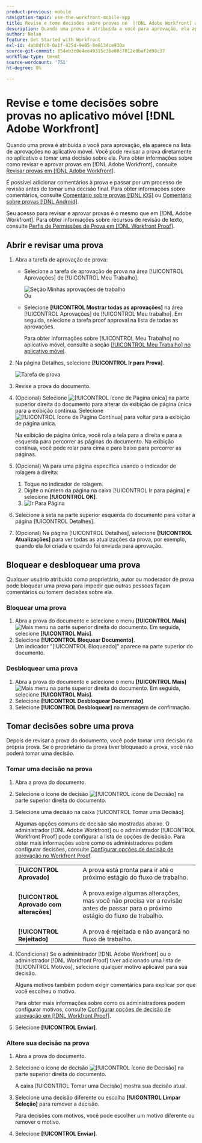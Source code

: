 ```yaml
---
product-previous: mobile
navigation-topic: use-the-workfront-mobile-app
title: Revise e tome decisões sobre provas no  [!DNL Adobe Workfront] aplicativo móvel
description: Quando uma prova é atribuída a você para aprovação, ela aparece na lista de aprovações no aplicativo móvel. Você pode revisar a prova diretamente no aplicativo e tomar uma decisão sobre ela.
author: Nolan
feature: Get Started with Workfront
exl-id: 4ab8dfd0-0a1f-425d-9e05-8e8134ce930a
source-git-commit: 854eb3c0e4ee49315c36e00c7012e0baf2d98c37
workflow-type: tm+mt
source-wordcount: '751'
ht-degree: 0%

---
```


# Revise e tome decisões sobre provas no aplicativo móvel [!DNL Adobe Workfront]

Quando uma prova é atribuída a você para aprovação, ela aparece na lista de aprovações no aplicativo móvel. Você pode revisar a prova diretamente no aplicativo e tomar uma decisão sobre ela. Para obter informações sobre como revisar e aprovar provas em [!DNL Adobe Workfront], consulte [Revisar provas em [!DNL Adobe Workfront]](../../../review-and-approve-work/proofing/reviewing-proofs-within-workfront/review-proofs-in-wf.md).

É possível adicionar comentários à prova e passar por um processo de revisão antes de tomar uma decisão final. Para obter informações sobre comentários, consulte [Comentário sobre provas [!DNL iOS]](../../../workfront-basics/mobile-apps/using-the-workfront-mobile-app/comment-on-proofs-ios.md) ou [Comentário sobre provas [!DNL Android]](../../../workfront-basics/mobile-apps/using-the-workfront-mobile-app/comment-on-proofs-android.md).

Seu acesso para revisar e aprovar provas é o mesmo que em [!DNL Adobe Workfront]. Para obter informações sobre recursos de revisão de texto, consulte [Perfis de Permissões de Prova em [!DNL Workfront Proof]](../../../workfront-proof/wp-acct-admin/account-settings/proof-perm-profiles-in-wp.md).

## Abrir e revisar uma prova

1. Abra a tarefa de aprovação de prova:

   * Selecione a tarefa de aprovação de prova na área [!UICONTROL Aprovações] de [!UICONTROL Meu Trabalho].

     ![Seção Minhas aprovações de trabalho](assets/mobile-mywork-approvals-338x482.png)\
      Ou

   * Selecione **[!UICONTROL Mostrar todas as aprovações]** na área [!UICONTROL Aprovações] de [!UICONTROL Meu trabalho]. Em seguida, selecione a tarefa proof approval na lista de todas as aprovações.

     Para obter informações sobre [!UICONTROL Meu Trabalho] no aplicativo móvel, consulte a seção [[!UICONTROL Meu Trabalho] no aplicativo móvel](../../../workfront-basics/mobile-apps/using-the-workfront-mobile-app/my-work-section-mobile.md).

1. Na página Detalhes, selecione **[!UICONTROL Ir para Prova]**.

   ![Tarefa de prova](assets/mobile-prooftask1-338x516.png)

1. Revise a prova do documento.
1. (Opcional) Selecione ![[!UICONTROL ícone de Página única]](assets/mobile-proofpagingicon1-25x36.png) na parte superior direita do documento para alterar da exibição de página única para a exibição contínua. Selecione ![[!UICONTROL Ícone de Página Contínua]](assets/mobile-proofpagingicon2-25x25.png) para voltar para a exibição de página única.

   Na exibição de página única, você rola a tela para a direita e para a esquerda para percorrer as páginas do documento. Na exibição contínua, você pode rolar para cima e para baixo para percorrer as páginas.

1. (Opcional) Vá para uma página específica usando o indicador de rolagem à direita:

   1. Toque no indicador de rolagem.
   1. Digite o número da página na caixa [!UICONTROL Ir para página] e selecione **[!UICONTROL OK]**.
   1. ![Ir Para Página](assets/mobile-gotopage-350x224.png)

1. Selecione a seta na parte superior esquerda do documento para voltar à página [!UICONTROL Detalhes].
1. (Opcional) Na página [!UICONTROL Detalhes], selecione **[!UICONTROL Atualizações]** para ver todas as atualizações da prova, por exemplo, quando ela foi criada e quando foi enviada para aprovação.

## Bloquear e desbloquear uma prova

Qualquer usuário atribuído como proprietário, autor ou moderador de prova pode bloquear uma prova para impedir que outras pessoas façam comentários ou tomem decisões sobre ela.

### Bloquear uma prova

1. Abra a prova do documento e selecione o menu **[!UICONTROL Mais]** ![Mais menu](assets/mobile-verticalmoremenu-20x33.png) na parte superior direita do documento. Em seguida, selecione **[!UICONTROL Mais]**.
1. Selecione **[!UICONTROL Bloquear Documento]**.\
   Um indicador &quot;[!UICONTROL Bloqueado]&quot; aparece na parte superior do documento.

### Desbloquear uma prova

1. Abra a prova do documento e selecione o menu **[!UICONTROL Mais]** ![Mais menu](assets/mobile-verticalmoremenu-20x33.png) na parte superior direita do documento. Em seguida, selecione **[!UICONTROL Mais]**.
1. Selecione **[!UICONTROL Desbloquear Documento]**.
1. Selecione **[!UICONTROL Desbloquear]** na mensagem de confirmação.

## Tomar decisões sobre uma prova

Depois de revisar a prova do documento, você pode tomar uma decisão na própria prova. Se o proprietário da prova tiver bloqueado a prova, você não poderá tomar uma decisão.

### Tomar uma decisão na prova

1. Abra a prova do documento.
1. Selecione o ícone de decisão ![[!UICONTROL ícone de Decisão]](assets/mobile-proofcheckmarkdecisionicon-30x30.png) na parte superior direita do documento.
1. Selecione uma decisão na caixa [!UICONTROL Tomar uma Decisão].

   Algumas opções comuns de decisão são mostradas abaixo. O administrador [!DNL Adobe Workfront] ou o administrador [!UICONTROL Workfront Proof] pode configurar a lista de opções de decisão. Para obter mais informações sobre como os administradores podem configurar decisões, consulte [Configurar opções de decisão de aprovação no Workfront Proof](../../../workfront-proof/wp-acct-admin/account-settings/configure-approval-decision-in-wp.md).

   <table style="table-layout:auto"> 
    <col> 
    <col> 
    <tbody> 
     <tr> 
      <td role="rowheader"><strong>[!UICONTROL Aprovado]</strong></td> 
      <td>A prova está pronta para ir até o próximo estágio do fluxo de trabalho.</td> 
     </tr> 
     <tr> 
      <td role="rowheader"><strong>[!UICONTROL Aprovado com alterações]</strong></td> 
      <td> <p>A prova exige algumas alterações, mas você não precisa ver a revisão antes de passar para o próximo estágio do fluxo de trabalho.</p> </td> 
     </tr> 
     <tr> 
      <td role="rowheader"><strong>[!UICONTROL Rejeitado]</strong></td> 
      <td>A prova é rejeitada e não avançará no fluxo de trabalho.</td> 
     </tr> 
    </tbody> 
   </table>

1. (Condicional) Se o administrador [!DNL Adobe Workfront] ou o administrador [!DNL Workfront Proof] tiver adicionado uma lista de [!UICONTROL Motivos], selecione qualquer motivo aplicável para sua decisão.

   Alguns motivos também podem exigir comentários para explicar por que você escolheu o motivo.

   Para obter mais informações sobre como os administradores podem configurar motivos, consulte [Configurar opções de decisão de aprovação em [!DNL Workfront Proof]](../../../workfront-proof/wp-acct-admin/account-settings/configure-approval-decision-in-wp.md).

1. Selecione **[!UICONTROL Enviar]**.

### Altere sua decisão na prova

1. Abra a prova do documento.
1. Selecione o ícone de decisão ![[!UICONTROL ícone de Decisão]](assets/mobile-proofcheckmarkdecisionicon-30x30.png) na parte superior direita do documento.

   A caixa [!UICONTROL Tomar uma Decisão] mostra sua decisão atual.

1. Selecione uma decisão diferente ou escolha **[!UICONTROL Limpar Seleção]** para remover a decisão.

   Para decisões com motivos, você pode escolher um motivo diferente ou remover o motivo.

1. Selecione **[!UICONTROL Enviar]**.
